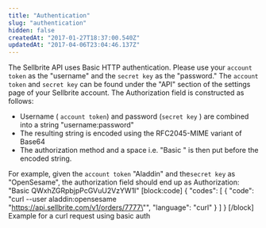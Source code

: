 ```yaml
---
title: "Authentication"
slug: "authentication"
hidden: false
createdAt: "2017-01-27T18:37:00.540Z"
updatedAt: "2017-04-06T23:04:46.137Z"
---
```

The Sellbrite API uses Basic HTTP authentication. Please use your ```account token``` as the "username" and the  ```secret key```  as the "password." The ```account token``` and ```secret key``` can be found under the "API" section of the settings page of your Sellbrite account. The Authorization field is constructed as follows:

- Username ( ```account token```) and password (```secret key```  ) are combined into a string "username:password"
- The resulting string is encoded using the RFC2045-MIME variant of Base64
- The authorization method and a space i.e. "Basic " is then put before the encoded string.


 For example, given the ```account token``` "Aladdin" and the```secret key``` as "OpenSesame", 
the authorization field should end up as Authorization: "Basic QWxhZGRpbjpPcGVuU2VzYW1l"
[block:code]
{
  "codes": [
    {
      "code": "curl --user aladdin:opensesame \"https://api.sellbrite.com/v1/orders/7777\"",
      "language": "curl"
    }
  ]
}
[/block]
Example for a curl request using basic auth